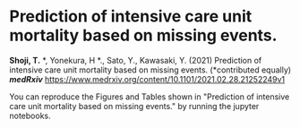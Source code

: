 # Prediction of intensive care unit mortality based on missing events.

**Shoji, T.** *, Yonekura, H *., Sato, Y., Kawasaki, Y. (2021) Prediction of intensive care unit mortality based on missing events. (*contributed equally) _**medRxiv**_
https://www.medrxiv.org/content/10.1101/2021.02.28.21252249v1

You can reproduce the Figures and Tables shown in "Prediction of intensive care unit mortality based on missing events." by running the jupyter notebooks.
